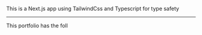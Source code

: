 This is a Next.js app using TailwindCss and Typescript for type safety

---
This portfolio has the foll
